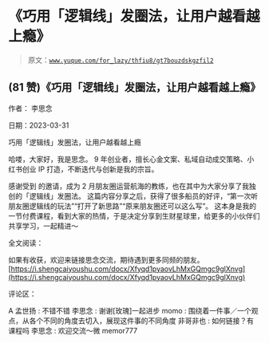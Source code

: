 # 《巧用「逻辑线」发圈法，让用户越看越上瘾》

> 原文：[`www.yuque.com/for_lazy/thfiu8/gt7bouzdskgzfil2`](https://www.yuque.com/for_lazy/thfiu8/gt7bouzdskgzfil2)



## (81 赞)《巧用「逻辑线」发圈法，让用户越看越上瘾》 

作者： 李思念 

日期：2023-03-31 

巧用「逻辑线」发圈法，让用户越看越上瘾 

哈喽，大家好，我是思念。 9 年创业者，擅长心金文案、私域自动成交策略、小红书创业 IP 打造，不断迭代与创新是我的宗旨。 

感谢受到 的邀请，成为 2 月朋友圈运营航海的教练，也在其中为大家分享了我独创的「逻辑线」发圈法。 这篇内容分享之后，获得了很多船员的好评，“第一次听朋友圈逻辑线的玩法”“打开了新思路”“原来朋友圈还可以这么写”。 这本身是我的一节付费课程，看到大家的热情，于是决定分享到生财星球里，给更多的小伙伴们共享学习，一起精进～ 

全文阅读： 

如果有收获，欢迎来链接思念交流，期待遇到更多同频的朋友。[https://i.shengcaiyoushu.com/docx/Xfyqd1pyaovLhMxGQmgc9glXnvg](https://i.shengcaiyoushu.com/docx/Xfyqd1pyaovLhMxGQmgc9glXnvg) 

评论区： 

A 孟世扬 : 不错不错 李思念 : 谢谢[玫瑰]一起进步 momo : 围绕着一件事／一个观点，从各个不同的角度去切入，展现这件事的不同角度 非哥非也 : 如何链接？有课程吗 李思念 : 欢迎交流～微 memor777
